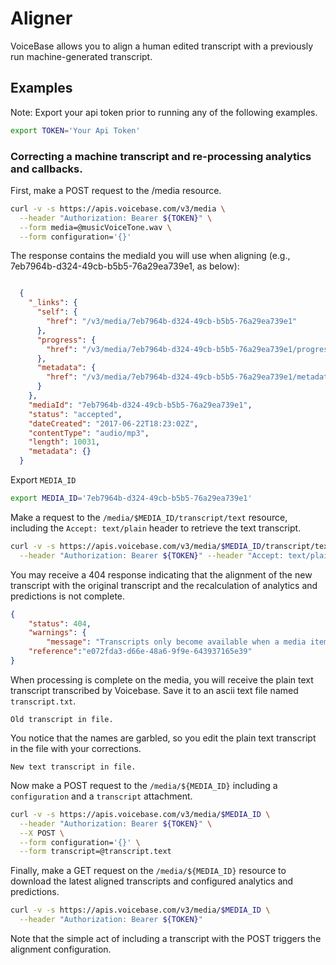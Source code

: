 # Aligner

VoiceBase allows you to align a human edited transcript with a previously run machine-generated transcript.  

## Examples

Note: Export your api token prior to running any of the following examples.

```bash
export TOKEN='Your Api Token'
```

### Correcting a machine transcript and re-processing analytics and callbacks.

First, make a POST request to the /media resource.

```bash
curl -v -s https://apis.voicebase.com/v3/media \
  --header "Authorization: Bearer ${TOKEN}" \
  --form media=@musicVoiceTone.wav \
  --form configuration='{}'

```

The response contains the mediaId you will use when aligning (e.g., 7eb7964b-d324-49cb-b5b5-76a29ea739e1, as below):

```json

  {
    "_links": {
      "self": {
        "href": "/v3/media/7eb7964b-d324-49cb-b5b5-76a29ea739e1"
      },
      "progress": {
        "href": "/v3/media/7eb7964b-d324-49cb-b5b5-76a29ea739e1/progress"
      },
      "metadata": {
        "href": "/v3/media/7eb7964b-d324-49cb-b5b5-76a29ea739e1/metadata"
      }
    },
    "mediaId": "7eb7964b-d324-49cb-b5b5-76a29ea739e1",
    "status": "accepted",
    "dateCreated": "2017-06-22T18:23:02Z",
    "contentType": "audio/mp3",
    "length": 10031,
    "metadata": {}
  }

```


Export `MEDIA_ID`

```bash
export MEDIA_ID='7eb7964b-d324-49cb-b5b5-76a29ea739e1'
```

Make a request to the `/media/$MEDIA_ID/transcript/text` resource, including the `Accept: text/plain` header to retrieve the text transcript.

```bash
curl -v -s https://apis.voicebase.com/v3/media/$MEDIA_ID/transcript/text \
  --header "Authorization: Bearer ${TOKEN}" --header "Accept: text/plain"

```

You may receive a 404 response indicating that the alignment of the new transcript with the original transcript and the recalculation of analytics and predictions is not complete.

```json
{
    "status": 404,
    "warnings": {
        "message": "Transcripts only become available when a media item has status finished."},
    "reference":"e072fda3-d66e-48a6-9f9e-643937165e39"
}

```

When processing is complete on the media, you will receive the plain text transcript transcribed by Voicebase.  Save it to an ascii text file named `transcript.txt`.  

```
Old transcript in file.
```

You notice that the names are garbled, so you edit the plain text transcript in the file with your corrections.

```
New text transcript in file.
```


Now make a POST request to the `/media/${MEDIA_ID}` including a `configuration` and a `transcript` attachment.


```bash
curl -v -s https://apis.voicebase.com/v3/media/$MEDIA_ID \
  --header "Authorization: Bearer ${TOKEN}" \
  --X POST \
  --form configuration='{}' \
  --form transcript=@transcript.text
```

Finally, make a GET request on the `/media/${MEDIA_ID}` resource to download the latest aligned transcripts and configured analytics and predictions.

```bash
curl -v -s https://apis.voicebase.com/v3/media/$MEDIA_ID \
  --header "Authorization: Bearer ${TOKEN}"
```

Note that the simple act of including a transcript with the POST triggers the alignment configuration.
